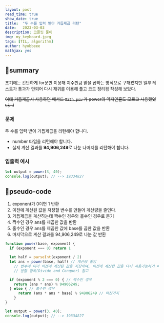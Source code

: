 ```yaml
---
layout: post
read_time: true
show_date: true
title:  "두 수를 입력 받아 거듭제곱 리턴"
date:   2023-03-03
description: 코플릿 풀이
img: my_keyboard.jpeg
tags: [TIL, algorithm]
author: hyobbeee
mathjax: yes
---
```

## 📍summary

초기에는 간단하게 for문만 이용해 지수만큼 밑을 곱하는 방식으로 구해봤지만 일부 테스트가 통과가 안되어 다시 재귀를 이용해 풀고 코드 정리겸 작성해 보았다.

~~여태 거듭제곱시 사용하던 메서드 `Math.pow` 가 power의 약자인줄도 모르고 사용했었다…!~~ 

### 문제

두 수를 입력 받아 거듭제곱을 리턴해야 합니다.

- number 타입을 리턴해야 합니다.
- 실제 계산 결과를 **94,906,249**로 나눈 나머지를 리턴해야 합니다.

### 입출력 예시

```jsx
let output = power(3, 40);
console.log(output); // --> 19334827
```

## 📍pseudo-code

1. exponent가 0이면 1 반환
2. 이전에 계산된 값을 저장할 변수를 만들어 계산량을 줄인다.
3. 거듭제곱을 계산하는데 짝수인 경우와 홀수인 경우로 분기
4. 짝수인 경우 ans를 제곱한 값을 반환
5. 홀수인 경우 ans를 제곱한 값에 base를 곱한 값을 반환
6. 마지막으로 계산 결과를 94,906,249로 나눈 값 반환

```jsx
function power(base, exponent) {
  if (exponent === 0) return 1

  let half = parseInt(exponent / 2)
  let ans = power(base, half) // 계산량 줄임
	// 변수에 이미 이전에 계산된 값을 저장하여, 이전에 계산한 값을 다시 사용가능하기 때문에
	// 분할 정복(Divide and Conquer) 참고

  if (exponent % 2 === 0) { // 짝수인 경우
    return (ans * ans) % 94906249;
  } else { // 홀수인 경우
	  return (ans * ans * base) % 94906249 // 마찬가지
	}
}

let output = power(3, 40);
console.log(output); // --> 19334827
```